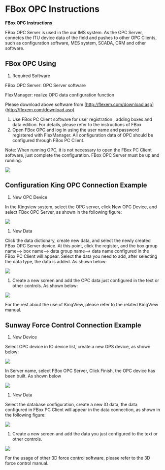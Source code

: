 # FBox OPC Instructions

**FBox OPC Instructions**

FBox OPC Server is used in the our IMS system. As the OPC Server, connetcs the ITU device data of the field and pushes to other OPC Clients, such as configuration software, MES system, SCADA, CRM and other software.

## FBox OPC Using

1. Required Software

FBox OPC Server: OPC Server software

FlexManager: realize OPC data configuration function

Please download above software from [http://flexem.com/download.asp](http://flexem.com/download.asp)

1. Use FBox PC Client software for user registration , adding boxes and data edition. For details, please refer to the instructions of FBox
2. Open FBox OPC and log in using the user name and password registered with FlexManager. All configuration data of OPC should be configured through FBox PC Client.

Note: When running OPC, it is not necessary to open the FBox PC Client software, just complete the configuration. FBox OPC Server must be up and running.

![](../../.gitbook/assets/0.jpeg)

## Configuration King OPC Connection Example

1. New OPC Device

In the Kingview system, select the OPC server, click New OPC Device, and select FBox OPC Server, as shown in the following figure:

![](../../.gitbook/assets/1.jpeg)

1. New Data

Click the data dictionary, create new data, and select the newly created FBox OPC Server device. At this point, click the register, and the box group name—&gt; box name—&gt; data group name—&gt; data name configured in the FBox PC Client will appear. Select the data you need to add, after selecting the data type, the data is added. As shown below:

![](../../.gitbook/assets/2.jpeg)

1. Create a new screen and add the OPC data just configured in the text or other controls. As shown below:

![](../../.gitbook/assets/3%20%285%29.jpeg)

For the rest about the use of KingView, please refer to the related KingView manual.

## Sunway Force Control Connection Example

1. New Device

Select OPC device in IO device list, create a new OPS device, as shown below:

![](../../.gitbook/assets/4%20%282%29.jpeg)

In Server name, select FBox OPC Server, Click Finish, the OPC device has been built. As shown below

![](../../.gitbook/assets/5.jpeg)

1. New Data

Select the database configuration, create a new IO data, the data configured in FBox PC Client will appear in the data connection, as shown in the following figure:

![](../../.gitbook/assets/6%20%281%29.jpeg)

1. Create a new screen and add the data you just configured to the text or other controls.

![](../../.gitbook/assets/7%20%285%29.jpeg)

For the usage of other 3D force control software, please refer to the 3D force control manual.


